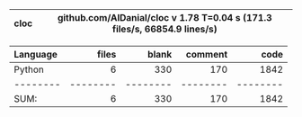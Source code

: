 cloc|github.com/AlDanial/cloc v 1.78  T=0.04 s (171.3 files/s, 66854.9 lines/s)
--- | ---

Language|files|blank|comment|code
:-------|-------:|-------:|-------:|-------:
Python|6|330|170|1842
--------|--------|--------|--------|--------
SUM:|6|330|170|1842
